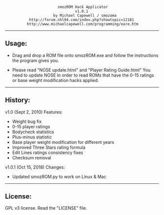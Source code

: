 
                            smozROM Hack Applicator
                                    v1.0.1
                          by Michael Capewell / smozoma
               http://forum.nhl94.com/index.php?showtopic=12181
              http://www.michaelcapewell.com/programming/eare.htm

-------------------------------------------------------------------------------
Usage:
-------------------------------------------------------------------------------

 -  Drag and drop a ROM file onto smozROM.exe and follow the instructions
    the program gives you.

 -  Please read "NOSE update.html" and "Player Rating Guide.html"
    You need to update NOSE in order to read ROMs that have the 0-15 ratings
    or base weight modification hacks applied.

-------------------------------------------------------------------------------
History:
-------------------------------------------------------------------------------

v1.0 (Sept 2, 2010)
Features:
 -  Weight bug fix
 -  0-15 player ratings
 -  Bodycheck statistics
 -  Plus-minus statistic
 -  Base player weight modification for different years
 -  Improved Three Stars rating formula
 -  Edit Lines ratings consistency fixes
 -  Checksum removal

v1.0.1 (Oct 15, 2018)
Changes: 
 - Updated smozROM.py to work on Linux & Mac

-------------------------------------------------------------------------------
License:
-------------------------------------------------------------------------------

GPL v3 license. Read the "LICENSE" file.
